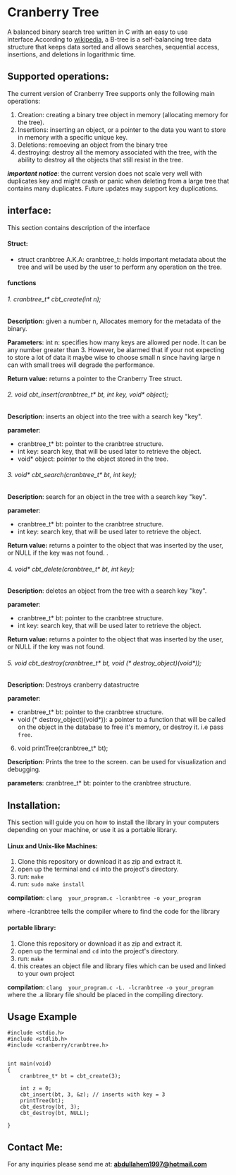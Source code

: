# Cranberry Tree

A balanced binary search tree written in C with an easy to use interface.According to [wikipedia](https://en.wikipedia.org/wiki/B-tree), a B-tree is a self-balancing tree data structure that keeps data sorted and allows searches, sequential access, insertions, and deletions in logarithmic time. 


## Supported operations: 

The current version of Cranberry Tree supports only the following main operations: 

1. Creation: creating a binary tree object in memory (allocating memory for the tree).
2. Insertions: inserting an object, or a pointer to the data you want to store in memory with a specific unique key.
3. Deletions: remoeving an object from the binary tree
4. destroying: destroy all the memory associated with the tree, with the ability to destroy all the objects that still resist in the tree.

_**important notice**_: the current version does not scale very well with duplicates key and might crash or panic when deleting from a large tree that contains many duplicates. Future updates may support key duplications.

## interface: 
This section contains description of the interface

#### Struct: 

- struct cranbtree A.K.A: cranbtree_t: holds important metadata about the tree and will be used by the user to perform any operation on the tree.

#### functions

###### 1. cranbtree_t* cbt_create(int n);

**Description**: given a number n, Allocates memory for the metadata of the binary.

**Parameters**: int n: specifies how many keys are allowed per node. It can be any number greater than 3. However, be alarmed that if your not expecting to store a lot of data it maybe wise to choose small n since having large n can with small trees will degrade the performance.

**Return value:** returns a pointer to the Cranberry Tree struct.


###### 2. void cbt_insert(cranbtree_t* bt, int key, void* object);

**Description**: inserts an object into the tree with a search key "key".

**parameter**: 
- cranbtree_t* bt: pointer to the cranbtree structure.
- int key: search key, that will be used later to retrieve the object.
- void* object: pointer to the object stored in the tree.


###### 3. void* cbt_search(cranbtree_t* bt, int key);

**Description**: search for an object in the tree with a search key "key".

**parameter**: 
- cranbtree_t* bt: pointer to the cranbtree structure.
- int key: search key, that will be used later to retrieve the object.

**Return value:** returns a pointer to the object that was inserted by the user, or NULL if the key was not found. .

###### 4. void* cbt_delete(cranbtree_t* bt, int key);

**Description**: deletes an object from the tree with a search key "key".

**parameter**: 
- cranbtree_t* bt: pointer to the cranbtree structure.
- int key: search key, that will be used later to retrieve the object.

**Return value:** returns a pointer to the object that was inserted by the user, or NULL if the key was not found.

###### 5. void cbt_destroy(cranbtree_t* bt, void (* destroy_object)(void*));

**Description**: Destroys cranberry datastructre

**parameter**: 
- cranbtree_t* bt: pointer to the cranbtree structure.
- void (* destroy_object)(void*)): a pointer to a function that will be called on the object in the database to free it's memory, or destroy it. i.e pass `free`. 

6. void printTree(cranbtree_t* bt);

**Description**: Prints the tree to the screen. can be used for visualization and debugging.

**parameters**: cranbtree_t* bt: pointer to the cranbtree structure.


## Installation: 
This section will guide you on how to install the library in your computers depending on your machine, or use it as a portable library.


#### Linux and Unix-like Machines: 
1. Clone this repository or download it as zip and extract it.
2. open up the terminal and `cd` into the project's directory.
3. run: `make`
4. run: `sudo make install`

**compilation**: `clang  your_program.c -lcranbtree -o your_program`

where -lcranbtree tells the compiler where to find the code for the library 

#### portable library: 
1. Clone this repository or download it as zip and extract it.
2. open up the terminal and `cd` into the project's directory.
3. run: `make`
4. this creates an object file and library files which can be used and linked to your own project

**compilation**: `clang  your_program.c -L. -lcranbtree -o your_program`
where the .a library file should be placed in the compiling directory.


## Usage Example

```
#include <stdio.h>
#include <stdlib.h>
#include <cranberry/cranbtree.h>


int main(void)
{
	cranbtree_t* bt = cbt_create(3);

	int z = 0; 
	cbt_insert(bt, 3, &z); // inserts with key = 3
	printTree(bt);
	cbt_destroy(bt, 3);	
	cbt_destroy(bt, NULL);

}
```

## Contact Me: 

For any inquiries please send me at: **abdullahem1997@hotmail.com**
